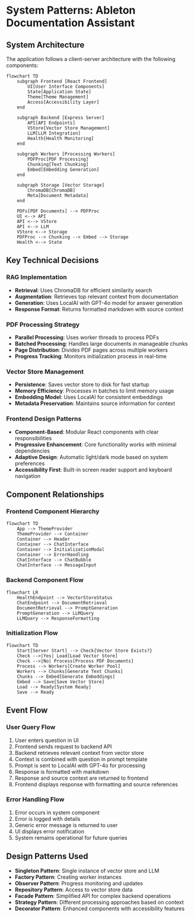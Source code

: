 # System Patterns: Ableton Documentation Assistant

## System Architecture

The application follows a client-server architecture with the following components:

```mermaid
flowchart TD
    subgraph Frontend [React Frontend]
        UI[User Interface Components]
        State[Application State]
        Theme[Theme Management]
        Access[Accessibility Layer]
    end
    
    subgraph Backend [Express Server]
        API[API Endpoints]
        VStore[Vector Store Management]
        LLM[LLM Integration]
        Health[Health Monitoring]
    end
    
    subgraph Workers [Processing Workers]
        PDFProc[PDF Processing]
        Chunking[Text Chunking]
        Embed[Embedding Generation]
    end
    
    subgraph Storage [Vector Storage]
        ChromaDB[ChromaDB]
        Meta[Document Metadata]
    end
    
    PDFs[PDF Documents] --> PDFProc
    UI <--> API
    API <--> VStore
    API <--> LLM
    VStore <--> Storage
    PDFProc --> Chunking --> Embed --> Storage
    Health <--> State
```

## Key Technical Decisions

### RAG Implementation
- **Retrieval**: Uses ChromaDB for efficient similarity search
- **Augmentation**: Retrieves top relevant context from documentation
- **Generation**: Uses LocalAI with GPT-4o model for answer generation
- **Response Format**: Returns formatted markdown with source context

### PDF Processing Strategy
- **Parallel Processing**: Uses worker threads to process PDFs
- **Batched Processing**: Handles large documents in manageable chunks
- **Page Distribution**: Divides PDF pages across multiple workers
- **Progress Tracking**: Monitors initialization process in real-time

### Vector Store Management
- **Persistence**: Saves vector store to disk for fast startup
- **Memory Efficiency**: Processes in batches to limit memory usage
- **Embedding Model**: Uses LocalAI for consistent embeddings
- **Metadata Preservation**: Maintains source information for context

### Frontend Design Patterns
- **Component-Based**: Modular React components with clear responsibilities
- **Progressive Enhancement**: Core functionality works with minimal dependencies
- **Adaptive Design**: Automatic light/dark mode based on system preferences
- **Accessibility First**: Built-in screen reader support and keyboard navigation

## Component Relationships

### Frontend Component Hierarchy
```mermaid
flowchart TD
    App --> ThemeProvider
    ThemeProvider --> Container
    Container --> Header
    Container --> ChatInterface
    Container --> InitializationModal
    Container --> ErrorHandling
    ChatInterface --> ChatBubble
    ChatInterface --> MessageInput
```

### Backend Component Flow
```mermaid
flowchart LR
    HealthEndpoint --> VectorStoreStatus
    ChatEndpoint --> DocumentRetrieval
    DocumentRetrieval --> PromptGeneration
    PromptGeneration --> LLMQuery
    LLMQuery --> ResponseFormatting
```

### Initialization Flow
```mermaid
flowchart TD
    Start[Server Start] --> Check{Vector Store Exists?}
    Check -->|Yes| Load[Load Vector Store]
    Check -->|No| Process[Process PDF Documents]
    Process --> Workers[Create Worker Pool]
    Workers --> Chunks[Generate Text Chunks]
    Chunks --> Embed[Generate Embeddings]
    Embed --> Save[Save Vector Store]
    Load --> Ready[System Ready]
    Save --> Ready
```

## Event Flow

### User Query Flow
1. User enters question in UI
2. Frontend sends request to backend API
3. Backend retrieves relevant context from vector store
4. Context is combined with question in prompt template
5. Prompt is sent to LocalAI with GPT-4o for processing
6. Response is formatted with markdown
7. Response and source context are returned to frontend
8. Frontend displays response with formatting and source references

### Error Handling Flow
1. Error occurs in system component
2. Error is logged with details
3. Generic error message is returned to user
4. UI displays error notification
5. System remains operational for future queries

## Design Patterns Used

- **Singleton Pattern**: Single instance of vector store and LLM
- **Factory Pattern**: Creating worker instances
- **Observer Pattern**: Progress monitoring and updates
- **Repository Pattern**: Access to vector store data
- **Facade Pattern**: Simplified API for complex backend operations
- **Strategy Pattern**: Different processing approaches based on context
- **Decorator Pattern**: Enhanced components with accessibility features